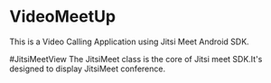 # VideoMeetUp
This is a Video Calling Application using Jitsi Meet Android SDK.


#JitsiMeetView
The JitsiMeet class is the core of Jitsi meet SDK.It's designed to display JitsiMeet conference.
